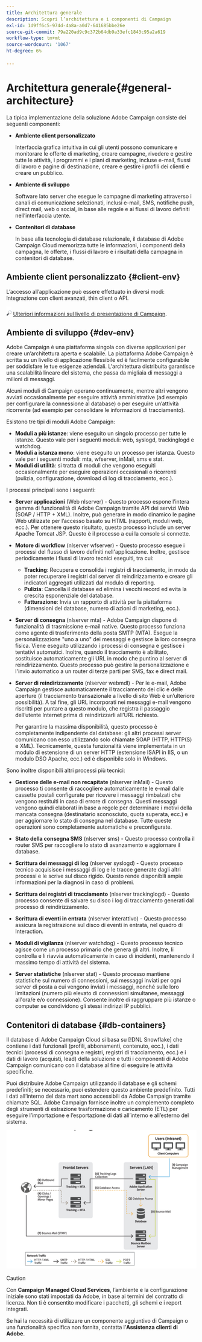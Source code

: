 ```yaml
---
title: Architettura generale
description: Scopri l’architettura e i componenti di Campaign
exl-id: 1d9ff6c5-974d-4a8a-a0d7-641685bbe26e
source-git-commit: 79a220ad9c9c372b64db9a33efc1843c95a2a619
workflow-type: tm+mt
source-wordcount: '1067'
ht-degree: 6%

---
```


# Architettura generale{#general-architecture}

La tipica implementazione della soluzione Adobe Campaign consiste dei seguenti componenti:

* **Ambiente client personalizzato**

   Interfaccia grafica intuitiva in cui gli utenti possono comunicare e monitorare le offerte di marketing, creare campagne, rivedere e gestire tutte le attività, i programmi e i piani di marketing, incluse e-mail, flussi di lavoro e pagine di destinazione, creare e gestire i profili dei clienti e creare un pubblico.

* **Ambiente di sviluppo**

   Software lato server che esegue le campagne di marketing attraverso i canali di comunicazione selezionati, inclusi e-mail, SMS, notifiche push, direct mail, web o social, in base alle regole e ai flussi di lavoro definiti nell’interfaccia utente.

* **Contenitori di database**

   In base alla tecnologia di database relazionale, il database di Adobe Campaign Cloud memorizza tutte le informazioni, i componenti della campagna, le offerte, i flussi di lavoro e i risultati della campagna in contenitori di database.

## Ambiente client personalizzato {#client-env}

L’accesso all’applicazione può essere effettuato in diversi modi: Integrazione con client avanzati, thin client o API.

![](../assets/do-not-localize/glass.png) [Ulteriori informazioni sul livello di presentazione di Campaign](../start/ac-components.md).

## Ambiente di sviluppo {#dev-env}

Adobe Campaign è una piattaforma singola con diverse applicazioni per creare un’architettura aperta e scalabile. La piattaforma Adobe Campaign è scritta su un livello di applicazione flessibile ed è facilmente configurabile per soddisfare le tue esigenze aziendali. L&#39;architettura distribuita garantisce una scalabilità lineare del sistema, che passa da migliaia di messaggi a milioni di messaggi.

Alcuni moduli di Campaign operano continuamente, mentre altri vengono avviati occasionalmente per eseguire attività amministrative (ad esempio per configurare la connessione al database) o per eseguire un’attività ricorrente (ad esempio per consolidare le informazioni di tracciamento).

Esistono tre tipi di moduli Adobe Campaign:

* **Moduli a più istanze**: viene eseguito un singolo processo per tutte le istanze. Questo vale per i seguenti moduli: web, syslogd, trackinglogd e watchdog.
* **Moduli a istanza mono**: viene eseguito un processo per istanza. Questo vale per i seguenti moduli: mta, wfserver, inMail, sms e stat.
* **Moduli di utilità**: si tratta di moduli che vengono eseguiti occasionalmente per eseguire operazioni occasionali o ricorrenti (pulizia, configurazione, download di log di tracciamento, ecc.).

I processi principali sono i seguenti:

* **Server applicazioni** (Web nlserver) - Questo processo espone l’intera gamma di funzionalità di Adobe Campaign tramite API dei servizi Web (SOAP / HTTP + XML). Inoltre, può generare in modo dinamico le pagine Web utilizzate per l’accesso basato su HTML (rapporti, moduli web, ecc.). Per ottenere questo risultato, questo processo include un server Apache Tomcat JSP. Questo è il processo a cui la console si connette.

* **Motore di workflow** (nlserver wfserver) - Questo processo esegue i processi del flusso di lavoro definiti nell&#39;applicazione. Inoltre, gestisce periodicamente i flussi di lavoro tecnici eseguiti, tra cui:

   * **Tracking**: Recupera e consolida i registri di tracciamento, in modo da poter recuperare i registri dal server di reindirizzamento e creare gli indicatori aggregati utilizzati dal modulo di reporting.
   * **Pulizia**: Cancella il database ed elimina i vecchi record ed evita la crescita esponenziale del database.
   * **Fatturazione**: Invia un rapporto di attività per la piattaforma (dimensioni del database, numero di azioni di marketing, ecc.).

* **Server di consegna** (nlserver mta) - Adobe Campaign dispone di funzionalità di trasmissione e-mail native. Questo processo funziona come agente di trasferimento della posta SMTP (MTA). Esegue la personalizzazione &quot;uno a uno&quot; dei messaggi e gestisce la loro consegna fisica. Viene eseguito utilizzando i processi di consegna e gestisce i tentativi automatici. Inoltre, quando il tracciamento è abilitato, sostituisce automaticamente gli URL in modo che puntino al server di reindirizzamento. Questo processo può gestire la personalizzazione e l&#39;invio automatico a un router di terze parti per SMS, fax e direct mail.

* **Server di reindirizzamento** (nlserver webmdl) - Per le e-mail, Adobe Campaign gestisce automaticamente il tracciamento dei clic e delle aperture (il tracciamento transazionale a livello di sito Web è un’ulteriore possibilità). A tal fine, gli URL incorporati nei messaggi e-mail vengono riscritti per puntare a questo modulo, che registra il passaggio dell’utente Internet prima di reindirizzarli all’URL richiesto.

   Per garantire la massima disponibilità, questo processo è completamente indipendente dal database: gli altri processi server comunicano con esso utilizzando solo chiamate SOAP (HTTP, HTTP(S) e XML). Tecnicamente, questa funzionalità viene implementata in un modulo di estensione di un server HTTP (estensione ISAPI in IIS, o un modulo DSO Apache, ecc.) ed è disponibile solo in Windows.

Sono inoltre disponibili altri processi più tecnici:

* **Gestione delle e-mail non recapitate** (nlserver inMail) - Questo processo ti consente di raccogliere automaticamente le e-mail dalle cassette postali configurate per ricevere i messaggi rimbalzati che vengono restituiti in caso di errore di consegna. Questi messaggi vengono quindi elaborati in base a regole per determinare i motivi della mancata consegna (destinatario sconosciuto, quota superata, ecc.) e per aggiornare lo stato di consegna nel database. Tutte queste operazioni sono completamente automatiche e preconfigurate.

* **Stato della consegna SMS** (nlserver sms) - Questo processo controlla il router SMS per raccogliere lo stato di avanzamento e aggiornare il database.

* **Scrittura dei messaggi di log** (nlserver syslogd) - Questo processo tecnico acquisisce i messaggi di log e le tracce generate dagli altri processi e le scrive sul disco rigido. Questo rende disponibili ampie informazioni per la diagnosi in caso di problemi.

* **Scrittura dei registri di tracciamento** (nlserver trackinglogd) - Questo processo consente di salvare su disco i log di tracciamento generati dal processo di reindirizzamento.

* **Scrittura di eventi in entrata** (nlserver interattivo) - Questo processo assicura la registrazione sul disco di eventi in entrata, nel quadro di Interaction.

* **Moduli di vigilanza** (nlserver watchdog) - Questo processo tecnico agisce come un processo primario che genera gli altri. Inoltre, li controlla e li riavvia automaticamente in caso di incidenti, mantenendo il massimo tempo di attività del sistema.

* **Server statistiche** (nlserver stat) - Questo processo mantiene statistiche sul numero di connessioni, sui messaggi inviati per ogni server di posta a cui vengono inviati i messaggi, nonché sulle loro limitazioni (numero più elevato di connessioni simultanee, messaggi all&#39;ora/e e/o connessione). Consente inoltre di raggruppare più istanze o computer se condividono gli stessi indirizzi IP pubblici.

## Contenitori di database {#db-containers}

Il database di Adobe Campaign Cloud si basa su [!DNL Snowflake] che contiene i dati funzionali (profili, abbonamenti, contenuto, ecc.), i dati tecnici (processi di consegna e registri, registri di tracciamento, ecc.) e i dati di lavoro (acquisti, lead) della soluzione e tutti i componenti di Adobe Campaign comunicano con il database al fine di eseguire le attività specifiche.

Puoi distribuire Adobe Campaign utilizzando il database e gli schemi predefiniti; se necessario, puoi estendere questo ambiente predefinito. Tutti i dati all’interno del data mart sono accessibili da Adobe Campaign tramite chiamate SQL. Adobe Campaign fornisce inoltre un complemento completo degli strumenti di estrazione trasformazione e caricamento (ETL) per eseguire l’importazione e l’esportazione di dati all’interno e all’esterno del sistema.

![](assets/data-flow-diagram.png)


>[!CAUTION]
>
>Con **Campaign Managed Cloud Services**, l’ambiente e la configurazione iniziale sono stati impostati da Adobe, in base ai termini del contratto di licenza. Non ti è consentito modificare i pacchetti, gli schemi e i report integrati.
>
>Se hai la necessità di utilizzare un componente aggiuntivo di Campaign o una funzionalità specifica non fornita, contatta l’**Assistenza clienti di Adobe**.